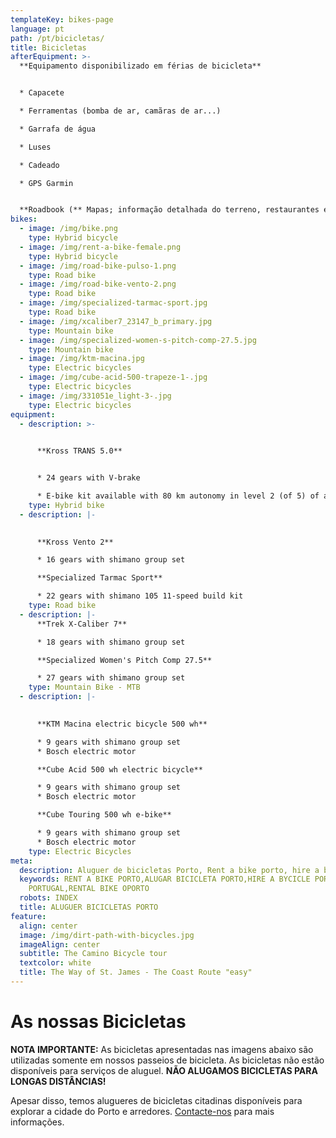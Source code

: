 ```yaml
---
templateKey: bikes-page
language: pt
path: /pt/bicicletas/
title: Bicicletas
afterEquipment: >-
  **Equipamento disponibilizado em férias de bicicleta**


  * Capacete

  * Ferramentas (bomba de ar, camãras de ar...)

  * Garrafa de água

  * Luses

  * Cadeado

  * GPS Garmin


  **Roadbook (** Mapas; informação detalhada do terreno, restaurantes e outros pontos de interesse)
bikes:
  - image: /img/bike.png
    type: Hybrid bicycle
  - image: /img/rent-a-bike-female.png
    type: Hybrid bicycle
  - image: /img/road-bike-pulso-1.png
    type: Road bike
  - image: /img/road-bike-vento-2.png
    type: Road bike
  - image: /img/specialized-tarmac-sport.jpg
    type: Road bike
  - image: /img/xcaliber7_23147_b_primary.jpg
    type: Mountain bike
  - image: /img/specialized-women-s-pitch-comp-27.5.jpg
    type: Mountain bike
  - image: /img/ktm-macina.jpg
    type: Electric bicycles
  - image: /img/cube-acid-500-trapeze-1-.jpg
    type: Electric bicycles
  - image: /img/331051e_light-3-.jpg
    type: Electric bicycles
equipment:
  - description: >-
      

      **Kross TRANS 5.0**


      * 24 gears with V-brake

      * E-bike kit available with 80 km autonomy in level 2 (of 5) of assistance.
    type: Hybrid bike
  - description: |-
      

      **Kross Vento 2**

      * 16 gears with shimano group set

      **Specialized Tarmac Sport**

      * 22 gears with shimano 105 11-speed build kit
    type: Road bike
  - description: |-
      **Trek X-Caliber 7**

      * 18 gears with shimano group set

      **Specialized Women's Pitch Comp 27.5**

      * 27 gears with shimano group set
    type: Mountain Bike - MTB
  - description: |-
      

      **KTM Macina electric bicycle 500 wh**

      * 9 gears with shimano group set
      * Bosch electric motor

      **Cube Acid 500 wh electric bicycle**

      * 9 gears with shimano group set
      * Bosch electric motor

      **Cube Touring 500 wh e-bike**

      * 9 gears with shimano group set
      * Bosch electric motor
    type: Electric Bicycles
meta:
  description: Aluguer de bicicletas Porto, Rent a bike porto, hire a bike porto
  keywords: RENT A BIKE PORTO,ALUGAR BICICLETA PORTO,HIRE A BYCICLE PORTO
    PORTUGAL,RENTAL BIKE OPORTO
  robots: INDEX
  title: ALUGUER BICICLETAS PORTO
feature:
  align: center
  image: /img/dirt-path-with-bicycles.jpg
  imageAlign: center
  subtitle: The Camino Bicycle tour
  textcolor: white
  title: The Way of St. James - The Coast Route "easy"
---
```

# **As nossas Bicicletas**

**NOTA IMPORTANTE:**  As bicicletas apresentadas nas imagens abaixo são utilizadas somente em nossos passeios de bicicleta. As bicicletas não estão disponíveis para serviços de aluguel. **NÃO ALUGAMOS BICICLETAS PARA LONGAS DISTÂNCIAS!**

Apesar disso, temos alugueres de bicicletas citadinas disponíveis para explorar a cidade do Porto e arredores. [Contacte-nos](https://topbiketoursportugal.com/pt/contactos/) para mais informações.